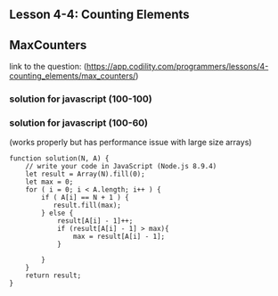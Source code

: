 ## Lesson 4-4: Counting Elements 
## MaxCounters
link to the question: (https://app.codility.com/programmers/lessons/4-counting_elements/max_counters/)
### solution for javascript (100-100)


### solution for javascript (100-60)
(works properly but has performance issue with large size arrays)
```
function solution(N, A) {
    // write your code in JavaScript (Node.js 8.9.4)
    let result = Array(N).fill(0);
    let max = 0;
    for ( i = 0; i < A.length; i++ ) {
        if ( A[i] == N + 1 ) {
           result.fill(max); 
        } else {
            result[A[i] - 1]++;
            if (result[A[i] - 1] > max){
                max = result[A[i] - 1];
            }
            
        }
    }
    return result;
}

```
